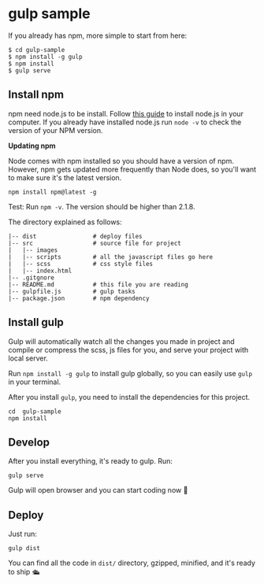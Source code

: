 # gulp sample


If you already has npm, more simple to start from here:

```
$ cd gulp-sample
$ npm install -g gulp
$ npm install
$ gulp serve
```

## Install npm

npm need node.js to be install. Follow [this guide](https://docs.npmjs.com/getting-started/installing-node) to install node.js in your computer. If you already have installed node.js run `node -v` to check the version of your NPM version.

**Updating npm**

Node comes with npm installed so you should have a version of npm. However, npm gets updated more frequently than Node does, so you'll want to make sure it's the latest version.

```
npm install npm@latest -g
```

Test: Run `npm -v`. The version should be higher than 2.1.8.


The directory explained as follows:

```
|-- dist                # deploy files 
|-- src                 # source file for project
|   |-- images          
|   |-- scripts         # all the javascript files go here
|   |-- scss            # css style files
|   |-- index.html 
|-- .gitgnore
|-- README.md           # this file you are reading
|-- gulpfile.js         # gulp tasks
|-- package.json        # npm dependency 

```

## Install gulp

Gulp will automatically watch all the changes you made in project and compile or compress the scss, js files for you, and serve your project with local server. 

Run `npm install -g gulp` to install gulp globally, so you can easily use `gulp` in your terminal.

After you install `gulp`, you need to install the dependencies for this project. 

```
cd  gulp-sample
npm install
```

## Develop

After you install everything, it's ready to gulp. Run:

```
gulp serve
```

Gulp will open browser and you can start coding now 💼

## Deploy

Just run:

```
gulp dist
```

You can find all the code in `dist/` directory, gzipped, minified, and it's ready to ship 🛳